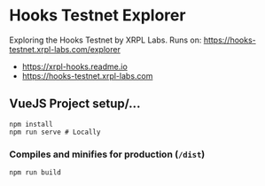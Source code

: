 # Hooks Testnet Explorer

Exploring the Hooks Testnet by XRPL Labs.
Runs on: https://hooks-testnet.xrpl-labs.com/explorer

- https://xrpl-hooks.readme.io
- https://hooks-testnet.xrpl-labs.com

## VueJS Project setup/... 
```
npm install
npm run serve # Locally
```

### Compiles and minifies for production (`/dist`)
```
npm run build
```
